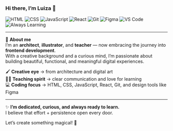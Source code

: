 ### Hi there, I’m Luiza 🌙

![HTML](https://img.shields.io/badge/HTML5-0A0F1C?style=for-the-badge&logo=html5&logoColor=F16529)
![CSS](https://img.shields.io/badge/CSS3-0A0F1C?style=for-the-badge&logo=css3&logoColor=1572B6)
![JavaScript](https://img.shields.io/badge/JavaScript-0A0F1C?style=for-the-badge&logo=javascript&logoColor=F7DF1E)
![React](https://img.shields.io/badge/React-0A0F1C?style=for-the-badge&logo=react&logoColor=61DAFB)
![Git](https://img.shields.io/badge/Git-0A0F1C?style=for-the-badge&logo=git&logoColor=F05032)
![Figma](https://img.shields.io/badge/Figma-0A0F1C?style=for-the-badge&logo=figma&logoColor=F24E1E)
![VS Code](https://img.shields.io/badge/VS%20Code-0A0F1C?style=for-the-badge&logo=visual-studio-code&logoColor=007ACC)
![Always Learning](https://img.shields.io/badge/Always%20Learning-0A0F1C?style=for-the-badge&logo=bookstack&logoColor=white)

---

🌌 **About me**  
I’m an **architect**, **illustrator**, and **teacher** — now embracing the journey into **frontend development**.  
With a creative background and a curious mind, I’m passionate about building beautiful, functional, and meaningful digital experiences.

🖌 **Creative eye** → from architecture and digital art  
👩‍🏫 **Teaching spirit** → clear communication and love for learning  
💻 **Coding focus** → HTML, CSS, JavaScript, React, Git, and design tools like Figma

---

✨ **I’m dedicated, curious, and always ready to learn.**  
I believe that effort + persistence open every door.

Let’s create something magical! 🌙

